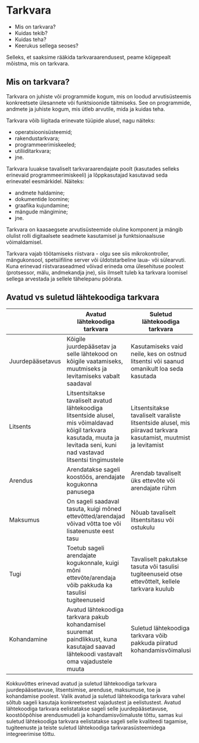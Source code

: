 # Tarkvara

- Mis on tarkvara?
- Kuidas tekib?
- Kuidas teha?
- Keerukus sellega seoses?

Selleks, et saaksime rääkida tarkvaraarendusest, peame kõigepealt mõistma, mis on tarkvara.

## Mis on tarkvara?

Tarkvara on juhiste või programmide kogum, mis on loodud arvutisüsteemis konkreetsete ülesannete või funktsioonide täitmiseks. See on programmide, andmete ja juhiste kogum, mis ütleb arvutile, mida ja kuidas teha.

Tarkvara võib liigitada erinevate tüüpide alusel, nagu näiteks:

- operatsioonisüsteemid;
- rakendustarkvara;
- programmeerimiskeeled;
- utiliiditarkvara;
- jne.

Tarkvara luuakse tavaliselt tarkvaraarendajate poolt (kasutades selleks erinevaid programmeerimiskeeli) ja lõppkasutajad kasutavad seda erinevatel eesmärkidel. Näiteks:
- andmete haldamine;
- dokumentide loomine;
- graafika kujundamine;
- mängude mängimine;
- jne.

Tarkvara on kaasaegsete arvutisüsteemide oluline komponent ja mängib olulist rolli digitaalsete seadmete kasutamisel ja funktsionaalsuse võimaldamisel.

Tarkvara vajab töötamiseks riistvara - olgu see siis mikrokontroller, mängukonsool, spetsiifiline server või üldotstarbeline laua- või sülearvuti. Kuna erinevad riistvaraseadmed võivad erineda oma ülesehituse poolest (protsessor, mälu, andmekandja jne), siis ilmselt tuleb ka tarkvara loomisel sellega arvestada ja sellele tähelepanu pöörata.

## Avatud vs suletud lähtekoodiga tarkvara

|  | Avatud lähtekoodiga tarkvara | Suletud lähtekoodiga tarkvara |
| --- | --- | --- |
| Juurdepääsetavus | Kõigile juurdepääsetav ja selle lähtekood on kõigile vaatamiseks, muutmiseks ja levitamiseks vabalt saadaval | Kasutamiseks vaid neile, kes on ostnud litsentsi või saanud omanikult loa seda kasutada |
| Litsents | Litsentsitakse tavaliselt avatud lähtekoodiga litsentside alusel, mis võimaldavad kõigil tarkvara kasutada, muuta ja levitada seni, kuni nad vastavad litsentsi tingimustele | Litsentsitakse tavaliselt varaliste litsentside alusel, mis piiravad tarkvara kasutamist, muutmist ja levitamist |
| Arendus | Arendatakse sageli koostöös, arendajate kogukonna panusega | Arendab tavaliselt üks ettevõte või arendajate rühm |
| Maksumus | On sageli saadaval tasuta, kuigi mõned ettevõtted/arendajad võivad võtta toe või lisateenuste eest tasu | Nõuab tavaliselt litsentsitasu või ostukulu |
| Tugi | Toetub sageli arendajate kogukonnale, kuigi mõni ettevõte/arendaja võib pakkuda ka tasulisi tugiteenuseid | Tavaliselt pakutakse tasuta või tasulisi tugiteenuseid otse ettevõttelt, kellele tarkvara kuulub |
| Kohandamine | Avatud lähtekoodiga tarkvara pakub kohandamisel suuremat paindlikkust, kuna kasutajad saavad lähtekoodi vastavalt oma vajadustele muuta | Suletud lähtekoodiga tarkvara võib pakkuda piiratud kohandamisvõimalusi |

Kokkuvõttes erinevad avatud ja suletud lähtekoodiga tarkvara juurdepääsetavuse, litsentsimise, arenduse, maksumuse, toe ja kohandamise poolest. Valik avatud ja suletud lähtekoodiga tarkvara vahel sõltub sageli kasutaja konkreetsetest vajadustest ja eelistustest. Avatud lähtekoodiga tarkvara eelistatakse sageli selle juurdepääsetavuse, koostööpõhise arendusmudeli ja kohandamisvõimaluste tõttu, samas kui suletud lähtekoodiga tarkvara eelistatakse sageli selle kvaliteedi tagamise, tugiteenuste ja teiste suletud lähtekoodiga tarkvarasüsteemidega integreerimise tõttu.

